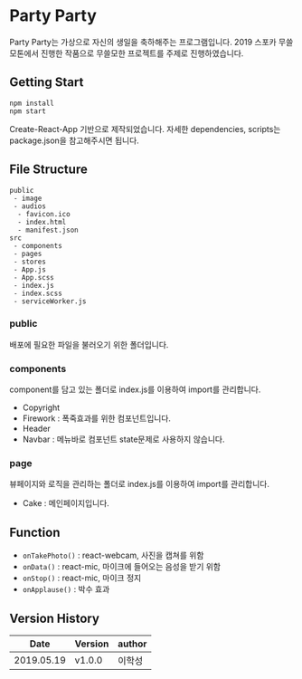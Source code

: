 # Party Party
Party Party는 가상으로 자신의 생일을 축하해주는 프로그램입니다.
2019 스포카 무쓸모톤에서 진행한 작품으로 무쓸모한 프로젝트를 주제로 진행하였습니다.
## Getting Start
```
npm install
npm start
```
Create-React-App 기반으로 제작되었습니다.
자세한 dependencies, scripts는 package.json을 참고해주시면 됩니다.
## File Structure
```
public
 - image
 - audios
  - favicon.ico
  - index.html
  - manifest.json
src
 - components
 - pages
 - stores
 - App.js
 - App.scss
 - index.js
 - index.scss
 - serviceWorker.js
```
### public
배포에 필요한 파일을 불러오기 위한 폴더입니다.
### components
component를 담고 있는 폴더로 index.js를 이용하여 import를 관리합니다.
- Copyright
- Firework : 폭죽효과를 위한 컴포넌트입니다.
- Header
- Navbar : 메뉴바로 컴포넌트 state문제로 사용하지 않습니다.
### page
뷰페이지와 로직을 관리하는 폴더로 index.js를 이용하여 import를 관리합니다. 
- Cake : 메인페이지입니다.
## Function
- `onTakePhoto()` : react-webcam, 사진을 캡쳐를 위함
- `onData()` : react-mic, 마이크에 들어오는 음성을 받기 위함
- `onStop()` : react-mic, 마이크 정지
- `onApplause()` : 박수 효과

## Version History
| Date  | Version | author |
| ------------- | ------------- | ------------- |
| 2019.05.19   | v1.0.0 | 이학성 |
